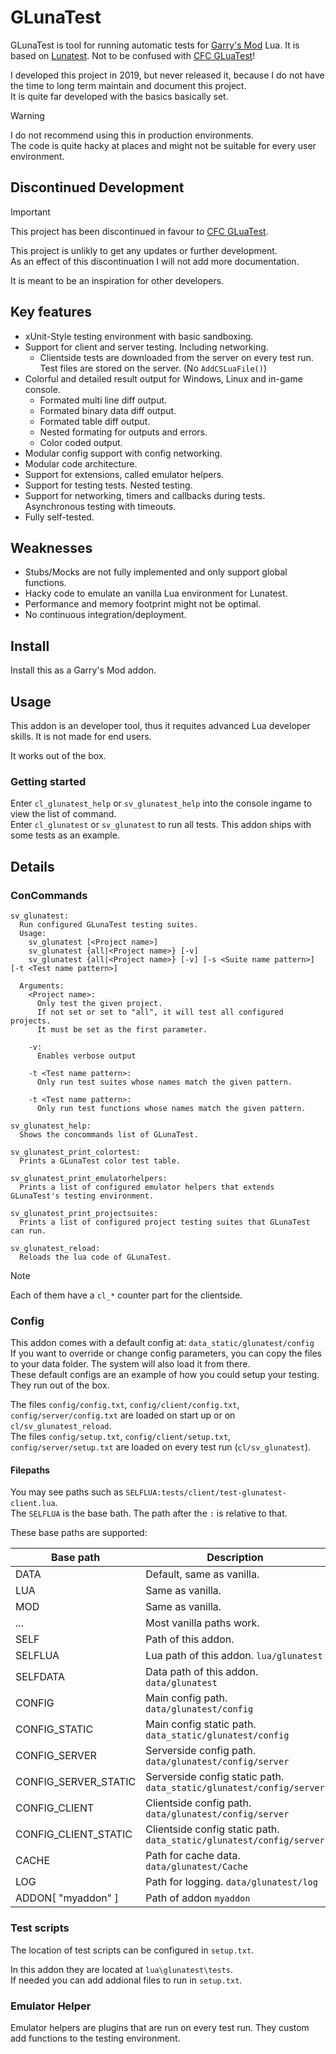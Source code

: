 # GLunaTest
GLunaTest is tool for running automatic tests for [Garry's Mod][] Lua. It is based on [Lunatest][]. Not to be confused with [CFC GLuaTest][]!

I developed this project in 2019, but never released it, because I do not have the time to long term maintain and document this project.\
It is quite far developed with the basics basically set.

> [!WARNING]
> I do not recommend using this in production environments.\
> The code is quite hacky at places and might not be suitable for every user environment.


## Discontinued Development
> [!IMPORTANT]
> This project has been discontinued in favour to [CFC GLuaTest][].

This project is unlikly to get any updates or further development.\
As an effect of this discontinuation I will not add more documentation.

It is meant to be an inspiration for other developers.


## Key features
- xUnit-Style testing environment with basic sandboxing.
- Support for client and server testing. Including networking.
  - Clientside tests are downloaded from the server on every test run. Test files are stored on the server. (No `AddCSLuaFile()`)
- Colorful and detailed result output for Windows, Linux and in-game console.
  - Formated multi line diff output.
  - Formated binary data diff output.
  - Formated table diff output.
  - Nested formating for outputs and errors.
  - Color coded output.
- Modular config support with config networking.
- Modular code architecture.
- Support for extensions, called emulator helpers.
- Support for testing tests. Nested testing.
- Support for networking, timers and callbacks during tests. Asynchronous testing with timeouts.
- Fully self-tested.


## Weaknesses
- Stubs/Mocks are not fully implemented and only support global functions.
- Hacky code to emulate an vanilla Lua environment for Lunatest.
- Performance and memory footprint might not be optimal.
- No continuous integration/deployment.

## Install
Install this as a Garry's Mod addon.


## Usage
This addon is an developer tool, thus it requites advanced Lua developer skills. It is not made for end users.

It works out of the box.

### Getting started
Enter `cl_glunatest_help` or `sv_glunatest_help` into the console ingame to view the list of command.\
Enter `cl_glunatest` or `sv_glunatest` to run all tests. This addon ships with some tests as an example.


## Details

### ConCommands
```
sv_glunatest:
  Run configured GLunaTest testing suites.
  Usage:
    sv_glunatest [<Project name>]
    sv_glunatest {all|<Project name>} [-v]
    sv_glunatest {all|<Project name>} [-v] [-s <Suite name pattern>] [-t <Test name pattern>]
  
  Arguments:
    <Project name>:
      Only test the given project.
      If not set or set to "all", it will test all configured projects.
      It must be set as the first parameter.
  
    -v:
      Enables verbose output
  
    -t <Test name pattern>:
      Only run test suites whose names match the given pattern.
  
    -t <Test name pattern>:
      Only run test functions whose names match the given pattern.

sv_glunatest_help:
  Shows the concommands list of GLunaTest.

sv_glunatest_print_colortest:
  Prints a GLunaTest color test table.

sv_glunatest_print_emulatorhelpers:
  Prints a list of configured emulator helpers that extends GLunaTest's testing environment.

sv_glunatest_print_projectsuites:
  Prints a list of configured project testing suites that GLunaTest can run.

sv_glunatest_reload:
  Reloads the lua code of GLunaTest.
```
> [!NOTE]
> Each of them have a `cl_*` counter part for the clientside.

### Config
This addon comes with a default config at: `data_static/glunatest/config`\
If you want to override or change config parameters, you can copy the files to your data folder. The system will also load it from there.\
These default configs are an example of how you could setup your testing. They run out of the box.

The files `config/config.txt`, `config/client/config.txt`, `config/server/config.txt` are loaded on start up or on `cl/sv_glunatest_reload`.\
The files `config/setup.txt`, `config/client/setup.txt`, `config/server/setup.txt` are loaded on every test run (`cl/sv_glunatest`).

#### Filepaths
You may see paths such as `SELFLUA:tests/client/test-glunatest-client.lua`.\
The `SELFLUA` is the base bath. The path after the `:` is relative to that. 

These base paths are supported:

| Base path | Description |
| --------- | ----------- |
| DATA | Default, same as vanilla. |
| LUA | Same as vanilla. |
| MOD | Same as vanilla. |
| ... | Most vanilla paths work. |
| SELF | Path of this addon. |
| SELFLUA | Lua path of this addon. `lua/glunatest` |
| SELFDATA | Data path of this addon. `data/glunatest` |
| CONFIG | Main config path. `data/glunatest/config` |
| CONFIG_STATIC | Main config static path. `data_static/glunatest/config` |
| CONFIG_SERVER | Serverside config path. `data/glunatest/config/server` |
| CONFIG_SERVER_STATIC | Serverside config static path. `data_static/glunatest/config/server` |
| CONFIG_CLIENT | Clientside config path. `data/glunatest/config/server` |
| CONFIG_CLIENT_STATIC | Clientside config static path. `data_static/glunatest/config/server` |
| CACHE | Path for cache data. `data/glunatest/Cache` |
| LOG | Path for logging. `data/glunatest/log` |
| ADDON[ "myaddon" ] | Path of addon `myaddon` |


### Test scripts
The location of test scripts can be configured in `setup.txt`.

In this addon they are located at `lua\glunatest\tests`.\
If needed you can add addional files to run in `setup.txt`.


### Emulator Helper
Emulator helpers are plugins that are run on every test run. They custom add functions to the testing environment.


[Garry's Mod]: <http://garrysmod.com/>
[Lunatest]: <https://github.com/silentbicycle/lunatest>
[CFC GLuaTest]: <https://github.com/CFC-Servers/GLuaTest>
